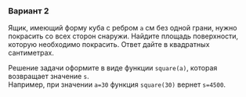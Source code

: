 ### Вариант 2

Ящик, имеющий форму куба с ребром `a` см без одной грани, нужно покрасить со всех сторон снаружи. Найдите площадь поверхности, которую необходимо покрасить. Ответ дайте в квадратных сантиметрах.

Решение задачи оформите в виде функции `square(a)`, которая возвращает значение `s`.  
Например, при значении `a=30` функция `square(30)` вернет `s=4500`.
